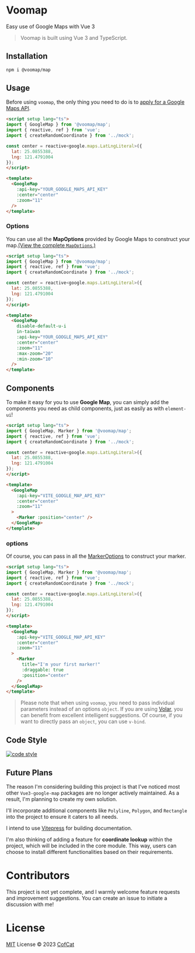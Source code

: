 # Voomap 

Easy use of Google Maps with Vue 3

> Voomap is built using Vue 3 and TypeScript.

## Installation
```bash
npm i @voomap/map
```

## Usage

Before using `voomap`, the only thing you need to do is to [apply for a Google Maps API](https://developers.google.com/maps/documentation/javascript/get-api-key).

```html
<script setup lang="ts">
import { GoogleMap } from '@voomap/map';
import { reactive, ref } from 'vue';
import { createRandomCoordinate } from '../mock';

const center = reactive<google.maps.LatLngLiteral>({
  lat: 25.0855388,
  lng: 121.4791004
});
</script>

<template>
  <GoogleMap
    :api-key="YOUR_GOOGLE_MAPS_API_KEY"
    :center="center"
    :zoom="11"
  />
</template>
```

### Options

You can use all the **MapOptions** provided by Google Maps to construct your map.[(View the complete `MapOptions`.)](https://developers.google.com/maps/documentation/javascript/reference/map#MapOptions)

```html
<script setup lang="ts">
import { GoogleMap } from '@voomap/map';
import { reactive, ref } from 'vue';
import { createRandomCoordinate } from '../mock';

const center = reactive<google.maps.LatLngLiteral>({
  lat: 25.0855388,
  lng: 121.4791004
});
</script>

<template>
  <GoogleMap
    disable-default-u-i
    in-taiwan
    :api-key="YOUR_GOOGLE_MAPS_API_KEY"
    :center="center"
    :zoom="11"
    :max-zoom="20"
    :min-zoom="10"
  />
</template>
```

## Components

To make it easy for you to use **Google Map**, you can simply add the components you need as child components, just as easily as with `element-ui`!

```html
<script setup lang="ts">
import { GoogleMap, Marker } from '@voomap/map';
import { reactive, ref } from 'vue';
import { createRandomCoordinate } from '../mock';

const center = reactive<google.maps.LatLngLiteral>({
  lat: 25.0855388,
  lng: 121.4791004
});
</script>

<template>
  <GoogleMap
    :api-key="VITE_GOOGLE_MAP_API_KEY"
    :center="center"
    :zoom="11"
  >
    <Marker :position="center" />
  </GoogleMap>
</template>
```

### options

Of course, you can pass in all the [MarkerOptions](https://developers.google.com/maps/documentation/javascript/reference/marker#MarkerOptions) to construct your marker.

```html
<script setup lang="ts">
import { GoogleMap, Marker } from '@voomap/map';
import { reactive, ref } from 'vue';
import { createRandomCoordinate } from '../mock';

const center = reactive<google.maps.LatLngLiteral>({
  lat: 25.0855388,
  lng: 121.4791004
});
</script>

<template>
  <GoogleMap
    :api-key="VITE_GOOGLE_MAP_API_KEY"
    :center="center"
    :zoom="11"
  >
    <Marker 
      title="I'm your first marker!"
      :draggable: true
      :position="center"
    />
  </GoogleMap>
</template>
```

> Please note that when using `voomap`, you need to pass individual parameters instead of an options `object`. If you are using [Volar](https://marketplace.visualstudio.com/items?itemName=Vue.volar), you can benefit from excellent intelligent suggestions. Of course, if you want to directly pass an `object`, you can use `v-bind`.

## Code Style
[![code style](https://antfu.me/badge-code-style.svg)](https://github.com/antfu/eslint-config)

## Future Plans

The reason I'm considering building this project is that I've noticed most other `Vue3-google-map` packages are no longer actively maintained. As a result, I'm planning to create my own solution.

I'll incorporate additional components like `Polyline`, `Polygon`, and `Rectangle` into the project to ensure it caters to all needs.

I intend to use [Vitepress](https://vitepress.dev/) for building documentation.

I'm also thinking of adding a feature for **coordinate lookup** within the project, which will be included in the core module. This way, users can choose to install different functionalities based on their requirements.

# Contributors

This project is not yet complete, and I warmly welcome feature requests and improvement suggestions. You can create an issue to initiate a discussion with me!

# License

[MIT](./LICENSE) License &copy; 2023 [CofCat](https://github.com/CofCat456)
